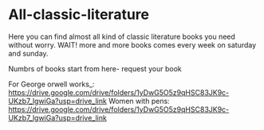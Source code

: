 # All-classic-literature
Here you can find almost all kind of classic literature books you need without worry. WAIT! more and more books comes every week on saturday and sunday. 

Numbrs of books start from here- request your book

For George orwell works_: https://drive.google.com/drive/folders/1yDwG5O5z9qHSC83JK9c-UKzb7_lgwiGa?usp=drive_link
Women with pens: https://drive.google.com/drive/folders/1yDwG5O5z9qHSC83JK9c-UKzb7_lgwiGa?usp=drive_link

